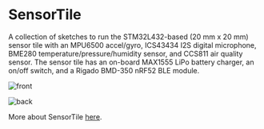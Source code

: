 # SensorTile

A collection of sketches to run the STM32L432-based (20 mm x 20 mm) sensor tile with an MPU6500 accel/gyro, ICS43434 I2S digital microphone, BME280 temperature/pressure/humidity sensor, and CCS811 air quality sensor. The sensor tile has an on-board MAX1555 LiPo battery charger, an on/off switch, and a Rigado BMD-350 nRF52 BLE module.

![front](https://cloud.githubusercontent.com/assets/6698410/23786120/fd4a6da6-051f-11e7-8099-ce9a1987bbac.jpg)

![back](https://hackaday.io/project/19649/gallery#d25d251113dbfb6db7361ea9d0da0a24)

More about SensorTile [here](https://hackaday.io/project/19649-stm32l4-sensor-tile).
